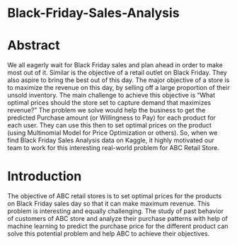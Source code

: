 # Black-Friday-Sales-Analysis
# Abstract
We all eagerly wait for Black Friday sales and plan ahead in order to make most out of it. Similar is the objective of a retail outlet on Black Friday. They also aspire to bring the best out of this day. The major objective of a store is to maximize the revenue on this day, by selling off a large proportion of their unsold inventory. The main challenge to achieve this objective is “What optimal prices should the store set to capture demand that maximizes revenue?” The problem we solve would help the business to get the predicted Purchase amount (or Willingness to Pay) for each product for each user. They can use this then to set optimal prices on the product (using Multinomial Model for Price Optimization or others). So, when we find Black Friday Sales Analysis data on Kaggle, it highly motivated our team to work for this interesting real-world problem for ABC Retail Store.
# Introduction
The objective of ABC retail stores is to set optimal prices for the products on Black Friday sales day so that it can make maximum
revenue. This problem is interesting and equally challenging. The study of past behavior of customers of ABC store and analyze their
purchase patterns with help of machine learning to predict the purchase price for the different product can solve this potential problem
and help ABC to achieve their objectives.
